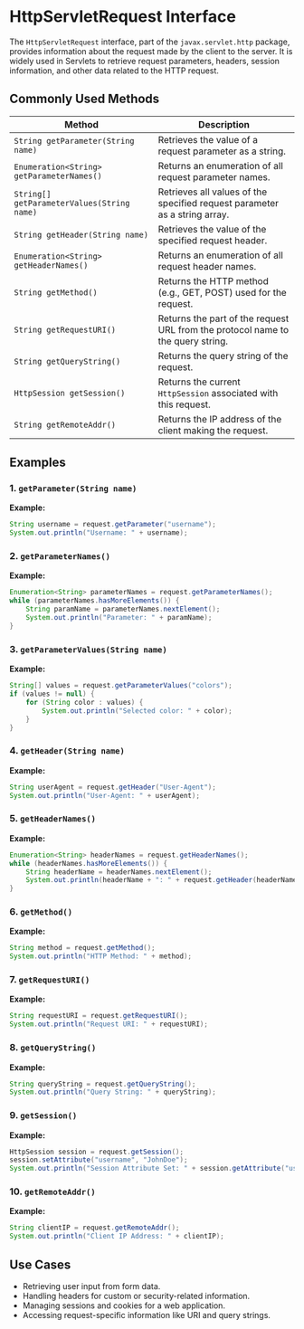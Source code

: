 # HttpServletRequest Interface
The `HttpServletRequest` interface, part of the `javax.servlet.http` package, provides information about the request made by the client to the server. It is widely used in Servlets to retrieve request parameters, headers, session information, and other data related to the HTTP request.

## Commonly Used Methods
| Method | Description |
|--------|-------------|
| `String getParameter(String name)` | Retrieves the value of a request parameter as a string. |
| `Enumeration<String> getParameterNames()` | Returns an enumeration of all request parameter names. |
| `String[] getParameterValues(String name)` | Retrieves all values of the specified request parameter as a string array. |
| `String getHeader(String name)` | Retrieves the value of the specified request header. |
| `Enumeration<String> getHeaderNames()` | Returns an enumeration of all request header names. |
| `String getMethod()` | Returns the HTTP method (e.g., GET, POST) used for the request. |
| `String getRequestURI()` | Returns the part of the request URL from the protocol name to the query string. |
| `String getQueryString()` | Returns the query string of the request. |
| `HttpSession getSession()` | Returns the current `HttpSession` associated with this request. |
| `String getRemoteAddr()` | Returns the IP address of the client making the request. |

## Examples

### 1. `getParameter(String name)`
**Example:**
```java
String username = request.getParameter("username");
System.out.println("Username: " + username);
```

### 2. `getParameterNames()`
**Example:**
```java
Enumeration<String> parameterNames = request.getParameterNames();
while (parameterNames.hasMoreElements()) {
    String paramName = parameterNames.nextElement();
    System.out.println("Parameter: " + paramName);
}
```

### 3. `getParameterValues(String name)`
**Example:**
```java
String[] values = request.getParameterValues("colors");
if (values != null) {
    for (String color : values) {
        System.out.println("Selected color: " + color);
    }
}
```

### 4. `getHeader(String name)`
**Example:**
```java
String userAgent = request.getHeader("User-Agent");
System.out.println("User-Agent: " + userAgent);
```

### 5. `getHeaderNames()`
**Example:**
```java
Enumeration<String> headerNames = request.getHeaderNames();
while (headerNames.hasMoreElements()) {
    String headerName = headerNames.nextElement();
    System.out.println(headerName + ": " + request.getHeader(headerName));
}
```

### 6. `getMethod()`
**Example:**
```java
String method = request.getMethod();
System.out.println("HTTP Method: " + method);
```

### 7. `getRequestURI()`
**Example:**
```java
String requestURI = request.getRequestURI();
System.out.println("Request URI: " + requestURI);
```

### 8. `getQueryString()`
**Example:**
```java
String queryString = request.getQueryString();
System.out.println("Query String: " + queryString);
```

### 9. `getSession()`
**Example:**
```java
HttpSession session = request.getSession();
session.setAttribute("username", "JohnDoe");
System.out.println("Session Attribute Set: " + session.getAttribute("username"));
```

### 10. `getRemoteAddr()`
**Example:**
```java
String clientIP = request.getRemoteAddr();
System.out.println("Client IP Address: " + clientIP);
```

## Use Cases
- Retrieving user input from form data.
- Handling headers for custom or security-related information.
- Managing sessions and cookies for a web application.
- Accessing request-specific information like URI and query strings.

